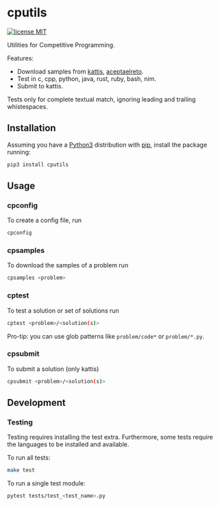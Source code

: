 # cputils

[![license MIT](https://img.shields.io/badge/license-MIT-blue.svg)](LICENSE.txt)

Utilities for Competitive Programming. 

Features:
- Download samples from [kattis](https://open.kattis.com/), [aceptaelreto](https://aceptaelreto.com/).
- Test in c, cpp, python, java, rust, ruby, bash, nim.
- Submit to kattis.

Tests only for complete textual match, ignoring leading and trailing whistespaces. 

## Installation
Assuming you have a [Python3](https://www.python.org/) distribution with [pip](https://pip.pypa.io/en/stable/installing/), install the package running:

```bash
pip3 install cputils
```

## Usage
### cpconfig
To create a config file, run
```bash
cpconfig
```

### cpsamples
To download the samples of a problem run
```bash
cpsamples <problem>
```

### cptest
To test a solution or set of solutions run
```bash
cptest <problem>/<solution(s)>
```
Pro-tip: you can use glob patterns like ```problem/code*``` or ```problem/*.py```.

### cpsubmit
To submit a solution (only kattis)
```bash
cpsubmit <problem>/<solution(s)>
```


## Development
### Testing

Testing requires installing the test extra. Furthermore, some tests require the languages to be installed and available.

To run all tests:
```bash
make test
```

To run a single test module:
```bash
pytest tests/test_<test_name>.py
```